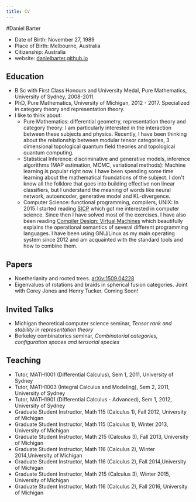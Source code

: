 ```yaml
---
title: CV
---
```


#Daniel Barter

- Date of Birth: November 27, 1989
- Place of Birth: Melbourne, Australia
- Citizenship: Australia
- website: [danielbarter.github.io](http://danielbarter.github.io/)

## Education
- B.Sc with First Class Honours and University Medal, Pure Mathematics, University of Sydney, 2008-2011.
- PhD, Pure Mathematics, University of Michigan, 2012 - 2017. Specialized in category theory and representation theory.
- I like to think about: 
    - Pure Mathematics: differential geometry, representation theory and category theory: I am particularly interested in the interaction between these subjects and physics. Recently, I have been thinking about the relationship between modular tensor categories, 3 dimensional topological quantum field theories and topological quantum computing.
    - Statistical Inference: discriminative and generative models, inference algorithms (MAP estimation, MCMC, variational methods): Machine learning is popular right now. I have been spending some time learning about the mathematical foundations of the subject. I don\'t know all the folklore that goes into building effective non linear classifiers, but I understand the meaning of words like neural network, autoencoder, generative model and KL-divergence. 
    - Computer Science: functional programming, compilers, UNIX: In 2015 I started reading [SICP](https://mitpress.mit.edu/sicp/) which got me interested in computer science. Since then I have solved most of the exercises. I have also been reading [Compiler Design: Virtual Machines](http://www.springer.com/us/book/9783642149085) which beautifully explains the operational semantics of several different programming languages. I have been using GNU/Linux as my main operating system since 2012 and am acquainted with the standard tools and how to combine them.


## Papers
- Noetherianity and rooted trees. [arXiv:1509.04228](http://arxiv.org/abs/1509.04228)
- Eigenvalues of rotations and braids in spherical fusion categories. Joint with Corey Jones and Henry Tucker. Coming Soon!

## Invited Talks
- Michigan theoretical computer science seminar, *Tensor rank and stability in representation theory*
- Berkeley combinatorics seminar, *Combinatorial categories, configuration spaces and tensorial species*


## Teaching
- Tutor, MATH1001 (Differential Calculus), Sem 1, 2011, University of Sydney
- Tutor, MATH1003 (Integral Calculus and Modeling), Sem 2, 2011, University of Sydney
- Tutor, MATH1901 (Differential Calculus - Advanced), Sem 1, 2012, University of Sydney
- Graduate Student Instructor, Math 115 (Calculus 1), Fall 2012, University of Michigan
- Graduate Student Instructor, Math 115 (Calculus 1), Winter 2013, University of Michigan
- Graduate Student Instructor, Math 215 (Calculus 3), Fall 2013, University of Michigan
- Graduate Student Instructor, Math 116 (Calculus 2), Winter 2014,University of Michigan
- Graduate Student Instructor, Math 116 (Calculus 2), Fall 2014,University of Michigan
- Graduate Student Instructor, Math 215 (Calculus 3), Winter 2015, University of Michigan
- Graduate Student Instructor, Math 116 (Calculus 2), Fall 2016, University of Michigan
